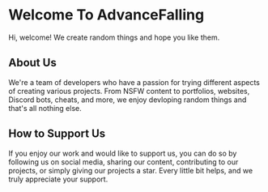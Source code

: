 # Welcome To AdvanceFalling

Hi, welcome! We create random things and hope you like them.

## About Us
We're a team of developers who have a passion for trying different aspects of creating various projects. From NSFW content to portfolios, websites, Discord bots, cheats, and more, we enjoy devloping random things and that's all nothing else.

## How to Support Us
If you enjoy our work and would like to support us, you can do so by following us on social media, sharing our content, contributing to our projects, or simply giving our projects a star. Every little bit helps, and we truly appreciate your support.
